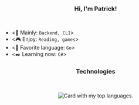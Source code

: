 <h3 align="center">Hi, I'm Patrick!</h3>

<br />

- <🎯 Mainly: `Backend, CLI`>
- <🎮 Enjoy: `Reading, games`>
- <🫶 Favorite language: `Go`>
- <✒️ Learning now: `C#`>

<h3 align="center">Technologies</h3>

<br />

<p align="center">
  <img src="https://github-readme-stats-black-eta.vercel.app/api/top-langs/?username=patrick564&hide=css,html,php,jsx&exclude_repo=spotify-clon-backend,chat-room-client,chat-room-server,planetarium-nasa-api,github-readme-stats&layout=donut&theme=radical" alt="Card with my top languages." />
</p>
